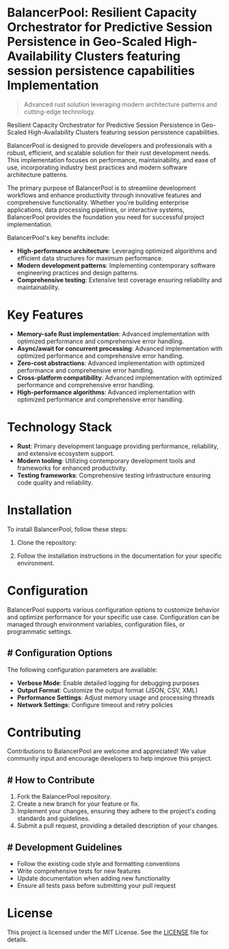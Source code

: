 <!-- fallback_BalancerPool_20250803014418_62909 -->

# BalancerPool: Resilient Capacity Orchestrator for Predictive Session Persistence in Geo-Scaled High-Availability Clusters featuring session persistence capabilities Implementation
> Advanced rust solution leveraging modern architecture patterns and cutting-edge technology.

Resilient Capacity Orchestrator for Predictive Session Persistence in Geo-Scaled High-Availability Clusters featuring session persistence capabilities.

BalancerPool is designed to provide developers and professionals with a robust, efficient, and scalable solution for their rust development needs. This implementation focuses on performance, maintainability, and ease of use, incorporating industry best practices and modern software architecture patterns.

The primary purpose of BalancerPool is to streamline development workflows and enhance productivity through innovative features and comprehensive functionality. Whether you're building enterprise applications, data processing pipelines, or interactive systems, BalancerPool provides the foundation you need for successful project implementation.

BalancerPool's key benefits include:

* **High-performance architecture**: Leveraging optimized algorithms and efficient data structures for maximum performance.
* **Modern development patterns**: Implementing contemporary software engineering practices and design patterns.
* **Comprehensive testing**: Extensive test coverage ensuring reliability and maintainability.

# Key Features

* **Memory-safe Rust implementation**: Advanced implementation with optimized performance and comprehensive error handling.
* **Async/await for concurrent processing**: Advanced implementation with optimized performance and comprehensive error handling.
* **Zero-cost abstractions**: Advanced implementation with optimized performance and comprehensive error handling.
* **Cross-platform compatibility**: Advanced implementation with optimized performance and comprehensive error handling.
* **High-performance algorithms**: Advanced implementation with optimized performance and comprehensive error handling.

# Technology Stack

* **Rust**: Primary development language providing performance, reliability, and extensive ecosystem support.
* **Modern tooling**: Utilizing contemporary development tools and frameworks for enhanced productivity.
* **Testing frameworks**: Comprehensive testing infrastructure ensuring code quality and reliability.

# Installation

To install BalancerPool, follow these steps:

1. Clone the repository:


2. Follow the installation instructions in the documentation for your specific environment.

# Configuration

BalancerPool supports various configuration options to customize behavior and optimize performance for your specific use case. Configuration can be managed through environment variables, configuration files, or programmatic settings.

## # Configuration Options

The following configuration parameters are available:

* **Verbose Mode**: Enable detailed logging for debugging purposes
* **Output Format**: Customize the output format (JSON, CSV, XML)
* **Performance Settings**: Adjust memory usage and processing threads
* **Network Settings**: Configure timeout and retry policies

# Contributing

Contributions to BalancerPool are welcome and appreciated! We value community input and encourage developers to help improve this project.

## # How to Contribute

1. Fork the BalancerPool repository.
2. Create a new branch for your feature or fix.
3. Implement your changes, ensuring they adhere to the project's coding standards and guidelines.
4. Submit a pull request, providing a detailed description of your changes.

## # Development Guidelines

* Follow the existing code style and formatting conventions
* Write comprehensive tests for new features
* Update documentation when adding new functionality
* Ensure all tests pass before submitting your pull request

# License

This project is licensed under the MIT License. See the [LICENSE](https://github.com/gary111868/BalancerPool/blob/main/LICENSE) file for details.
